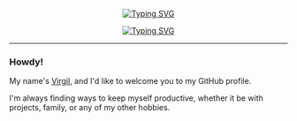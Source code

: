 <p align="center">
    <a href="https://git.io/typing-svg"><img src="https://readme-typing-svg.demolab.com?font=Fira+Code&weight=700&size=38&duration=3000&pause=1000&color=00E5FF&center=true&vCenter=true&repeat=false&width=435&lines=Virgil+Lopez" alt="Typing SVG" /></a>
</p>

<p align="center">
    <a href="https://git.io/typing-svg"><img src="https://readme-typing-svg.demolab.com?font=Fira+Code&weight=500&size=22&duration=2500&pause=1800&color=00E5FF&center=true&vCenter=true&width=435&lines=Relentlessly+Improving;Constantly+Learning․․․" alt="Typing SVG" /></a>
</p>

---

### Howdy!

My name's [Virgil](https://www.linkedin.com/in/VirgilLopez/), and I'd like to welcome you to my GitHub profile.

I'm always finding ways to keep myself productive, whether it be with projects, family, or any of my other hobbies.
